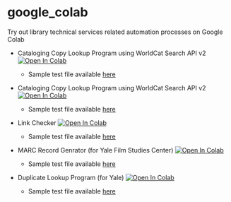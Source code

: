 # google_colab

Try out library technical services related automation processes on Google Colab

* Cataloging Copy Lookup Program using WorldCat Search API v2
[![Open In Colab](https://colab.research.google.com/assets/colab-badge.svg)](https://colab.research.google.com/github/ysugiyama3/google_colab/blob/master/cataloging_copy_lookup.ipynb)
  - Sample test file available [here](https://github.com/ysugiyama3/google_colab/blob/master/test/cataloging_copy_test.xlsx)
 
* Cataloging Copy Lookup Program using WorldCat Search API v2
[![Open In Colab](https://colab.research.google.com/assets/colab-badge.svg)](https://colab.research.google.com/github/ysugiyama3/google_colab/blob/master/cataloging_copy_lookup_wcapi_2.ipynb)
  - Sample test file available [here](https://github.com/ysugiyama3/google_colab/blob/master/test/cataloging_copy_test.xlsx)
  
* Link Checker
[![Open In Colab](https://colab.research.google.com/assets/colab-badge.svg)](https://colab.research.google.com/github/ysugiyama3/google_colab/blob/master/link_checker.ipynb)
  - Sample test file available [here](https://github.com/ysugiyama3/google_colab/blob/master/test/link_checker_test.xlsx)
  
* MARC Record Genrator (for Yale Film Studies Center)
[![Open In Colab](https://colab.research.google.com/assets/colab-badge.svg)](https://colab.research.google.com/github/ysugiyama3/google_colab/blob/master/film_reels_marc_records.ipynb)
  - Sample test file available [here](https://github.com/ysugiyama3/google_colab/blob/master/test/film_reel_marc_test.csv)

* Duplicate Lookup Program (for Yale)
[![Open In Colab](https://colab.research.google.com/assets/colab-badge.svg)](https://colab.research.google.com/github/ysugiyama3/google_colab/blob/master/yale_dup_search.ipynb)
  - Sample test file available [here](https://github.com/ysugiyama3/google_colab/blob/master/test/jpn_dup_test.xlsx)
